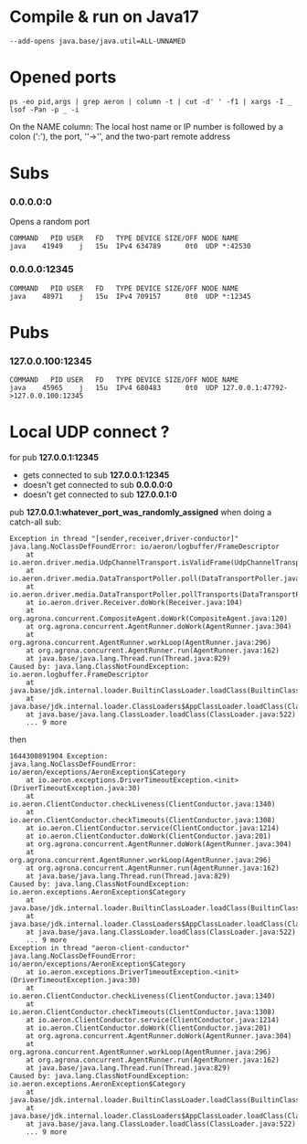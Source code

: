 # Compile & run on Java17

`--add-opens java.base/java.util=ALL-UNNAMED`

# Opened ports

`ps -eo pid,args | grep aeron | column -t | cut -d' ' -f1 | xargs -I _ lsof -Pan -p _ -i`

On the NAME column: The local host name or IP number is followed by a colon (':'), the port, ''->'', and the two-part remote address

# Subs

### 0.0.0.0:0

Opens a random port

```
COMMAND   PID USER   FD   TYPE DEVICE SIZE/OFF NODE NAME
java    41949    j   15u  IPv4 634789      0t0  UDP *:42530 
```

### 0.0.0.0:12345

```
COMMAND   PID USER   FD   TYPE DEVICE SIZE/OFF NODE NAME
java    48971    j   15u  IPv4 709157      0t0  UDP *:12345
```

# Pubs

### 127.0.0.100:12345

```
COMMAND   PID USER   FD   TYPE DEVICE SIZE/OFF NODE NAME
java    45965    j   15u  IPv4 680483      0t0  UDP 127.0.0.1:47792->127.0.0.100:12345
``` 

# Local UDP connect ?

for pub **127.0.0.1:12345**
- gets connected to sub **127.0.0.1:12345**
- doesn't get connected to sub **0.0.0.0:0**
- doesn't get connected to sub **127.0.0.1:0**

pub **127.0.0.1:whatever_port_was_randomly_assigned** when doing a catch-all sub:

```
Exception in thread "[sender,receiver,driver-conductor]" java.lang.NoClassDefFoundError: io/aeron/logbuffer/FrameDescriptor
	at io.aeron.driver.media.UdpChannelTransport.isValidFrame(UdpChannelTransport.java:372)
	at io.aeron.driver.media.DataTransportPoller.poll(DataTransportPoller.java:211)
	at io.aeron.driver.media.DataTransportPoller.pollTransports(DataTransportPoller.java:93)
	at io.aeron.driver.Receiver.doWork(Receiver.java:104)
	at org.agrona.concurrent.CompositeAgent.doWork(CompositeAgent.java:120)
	at org.agrona.concurrent.AgentRunner.doWork(AgentRunner.java:304)
	at org.agrona.concurrent.AgentRunner.workLoop(AgentRunner.java:296)
	at org.agrona.concurrent.AgentRunner.run(AgentRunner.java:162)
	at java.base/java.lang.Thread.run(Thread.java:829)
Caused by: java.lang.ClassNotFoundException: io.aeron.logbuffer.FrameDescriptor
	at java.base/jdk.internal.loader.BuiltinClassLoader.loadClass(BuiltinClassLoader.java:581)
	at java.base/jdk.internal.loader.ClassLoaders$AppClassLoader.loadClass(ClassLoaders.java:178)
	at java.base/java.lang.ClassLoader.loadClass(ClassLoader.java:522)
	... 9 more
```
then
```
1644300891904 Exception:
java.lang.NoClassDefFoundError: io/aeron/exceptions/AeronException$Category
	at io.aeron.exceptions.DriverTimeoutException.<init>(DriverTimeoutException.java:30)
	at io.aeron.ClientConductor.checkLiveness(ClientConductor.java:1340)
	at io.aeron.ClientConductor.checkTimeouts(ClientConductor.java:1308)
	at io.aeron.ClientConductor.service(ClientConductor.java:1214)
	at io.aeron.ClientConductor.doWork(ClientConductor.java:201)
	at org.agrona.concurrent.AgentRunner.doWork(AgentRunner.java:304)
	at org.agrona.concurrent.AgentRunner.workLoop(AgentRunner.java:296)
	at org.agrona.concurrent.AgentRunner.run(AgentRunner.java:162)
	at java.base/java.lang.Thread.run(Thread.java:829)
Caused by: java.lang.ClassNotFoundException: io.aeron.exceptions.AeronException$Category
	at java.base/jdk.internal.loader.BuiltinClassLoader.loadClass(BuiltinClassLoader.java:581)
	at java.base/jdk.internal.loader.ClassLoaders$AppClassLoader.loadClass(ClassLoaders.java:178)
	at java.base/java.lang.ClassLoader.loadClass(ClassLoader.java:522)
	... 9 more
Exception in thread "aeron-client-conductor" java.lang.NoClassDefFoundError: io/aeron/exceptions/AeronException$Category
	at io.aeron.exceptions.DriverTimeoutException.<init>(DriverTimeoutException.java:30)
	at io.aeron.ClientConductor.checkLiveness(ClientConductor.java:1340)
	at io.aeron.ClientConductor.checkTimeouts(ClientConductor.java:1308)
	at io.aeron.ClientConductor.service(ClientConductor.java:1214)
	at io.aeron.ClientConductor.doWork(ClientConductor.java:201)
	at org.agrona.concurrent.AgentRunner.doWork(AgentRunner.java:304)
	at org.agrona.concurrent.AgentRunner.workLoop(AgentRunner.java:296)
	at org.agrona.concurrent.AgentRunner.run(AgentRunner.java:162)
	at java.base/java.lang.Thread.run(Thread.java:829)
Caused by: java.lang.ClassNotFoundException: io.aeron.exceptions.AeronException$Category
	at java.base/jdk.internal.loader.BuiltinClassLoader.loadClass(BuiltinClassLoader.java:581)
	at java.base/jdk.internal.loader.ClassLoaders$AppClassLoader.loadClass(ClassLoaders.java:178)
	at java.base/java.lang.ClassLoader.loadClass(ClassLoader.java:522)
	... 9 more
```


